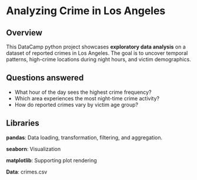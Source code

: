 # Analyzing Crime in Los Angeles

## Overview
This DataCamp python project showcases **exploratory data analysis** on a dataset of reported crimes in Los Angeles. The goal is to uncover temporal patterns, high-crime locations during night hours, and victim demographics.

## Questions answered
- What hour of the day sees the highest crime frequency?
- Which area experiences the most night-time crime activity?
- How do reported crimes vary by victim age group?

## Libraries
**pandas**: Data loading, transformation, filtering, and aggregation.

**seaborn**: Visualization

**matplotlib**: Supporting plot rendering

**Data**: crimes.csv